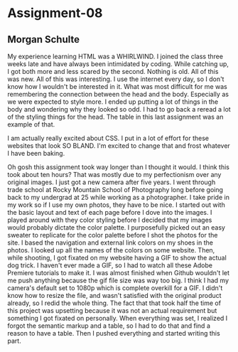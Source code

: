 # Assignment-08
## Morgan Schulte

My experience learning HTML was a WHIRLWIND. I joined the class three weeks late and have always been intimidated by coding. While catching up, I got both more and less scared by the second. Nothing is old. All of this was new. All of this was interesting. I use the internet every day, so I don't know how I wouldn't be interested in it. What was most difficult for me was remembering the connection between the head and the body. Especially as we were expected to style more. I ended up putting a lot of things in the body and wondering why they looked so odd. I had to go back a reread a lot of the styling things for the head. The table in this last assignment was an example of that.

I am actually really excited about CSS. I put in a lot of effort for these websites that look SO BLAND. I'm excited to change that and frost whatever I have been baking.

Oh gosh this assignment took way longer than I thought it would. I think this took about ten hours? That was mostly due to my perfectionism over any original images. I just got a new camera after five years. I went through trade school at Rocky Mountain School of Photography long before going back to my undergrad at 25 while working as a photographer. I take pride in my work so if I use my own photos, they have to be nice. I started out with the basic layout and text of each page before I dove into the images. I played around with they color styling before I decided that my images would probably dictate the color palette. I purposefully picked out an easy sweater to replicate for the color palette before I shot the photos for the site. I based the navigation and external link colors on my shoes in the photos. I looked up all the names of the colors on some website. Then, while shooting, I got fixated on my website having a GIF to show the actual dog trick. I haven't ever made a GIF, so I had to watch all these Adobe Premiere tutorials to make it. I was almost finished when Github wouldn't let me push anything because the gif file size was way too big. I think I had my camera's default set to 1080p which is complete overkill for a GIF. I didn't know how to resize the file, and wasn't satisfied with the original product already, so I redid the whole thing. The fact that that took half the time of this project was upsetting because it was not an actual requirement but something I got fixated on personally. When everything was set, I realized I forgot the semantic markup and a table, so I had to do that and find a reason to have a table. Then I pushed everything and started writing this part. 
